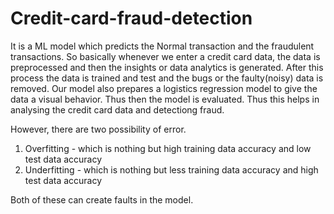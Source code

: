 # Credit-card-fraud-detection
It is a ML model which predicts the Normal transaction and the fraudulent transactions.
So basically whenever we enter a credit card data, the data is preprocessed and then the insights or data analytics is generated. 
After this process the data is trained and test and the bugs or the faulty(noisy) data is removed.
Our model also prepares a logistics regression model to give the data a visual behavior. Thus then the model is evaluated.
Thus this helps in analysing the credit card data and detectiong fraud.

However, there are two possibility of error.
1) Overfitting - which is nothing but high training data accuracy and low test data accuracy
2) Underfitting - which is nothing but less training data accuracy and high test data accuracy

Both of these can create faults in the model.

